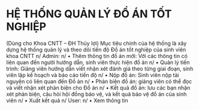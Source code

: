 # HỆ THỐNG QUẢN LÝ ĐỒ ÁN TỐT NGHIỆP
(Dùng cho Khoa CNTT – ĐH Thủy lợi)
Mục tiêu chính của hệ thống là xây dựng hệ thống quản lý và theo dõi tiến độ Đồ án tốt nghiệp của sinh viên khoa CNTT n/
Admin: n/
•	Thêm thông tin đồ án mới:   Với các thông tin có liên quan đến người hướng dẫn, sinh viên thực hiện đồ án n/
•	Quản lý tiến trình: Giảng viên hướng dẫn viết nhận xét đánh giá theo từng giai đoạn, sinh viên lập kế hoạch và báo cáo tiến độ n/
•	Nộp đồ án: Sinh viên nộp tài nguyên có liên quan đến Đồ án n/
•	Phản biện đồ án: giảng viên có thể đọc và viết nhận xét phản biện cho Đồ án n/
•	Kết quả đồ án: lưu các bạn nhận xét phản biện, câu hỏi hội đồng bảo vệ, và kết quả bảo vệ đồ án của sinh viên n/
•	Xuất kết quả n/
User: n/
•	Xem  thông tin
